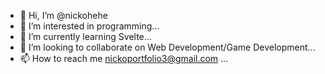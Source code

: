 - 👋 Hi, I’m @nickohehe
- 👀 I’m interested in programming...
- 🌱 I’m currently learning Svelte...
- 💞️ I’m looking to collaborate on Web Development/Game Development...
- 📫 How to reach me nickoportfolio3@gmail.com ...
